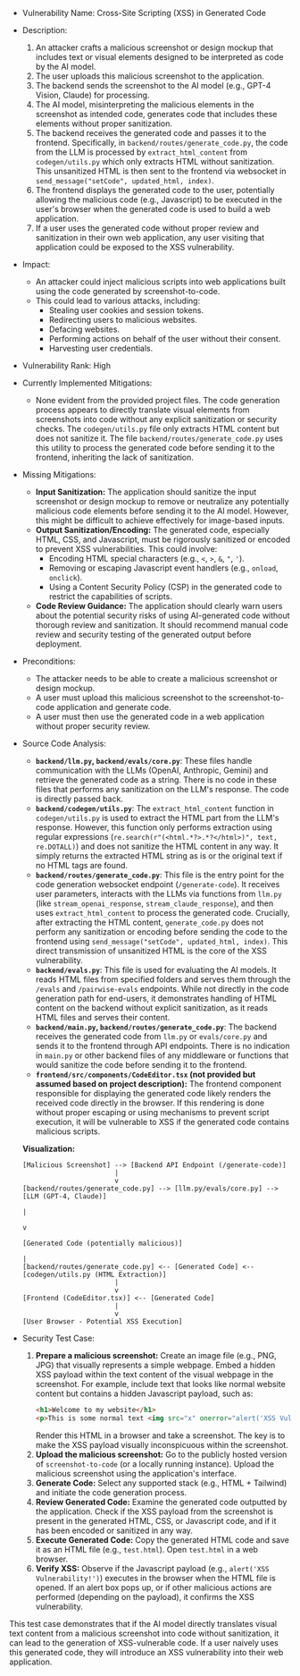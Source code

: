 - Vulnerability Name: Cross-Site Scripting (XSS) in Generated Code

- Description:
    1. An attacker crafts a malicious screenshot or design mockup that includes text or visual elements designed to be interpreted as code by the AI model.
    2. The user uploads this malicious screenshot to the application.
    3. The backend sends the screenshot to the AI model (e.g., GPT-4 Vision, Claude) for processing.
    4. The AI model, misinterpreting the malicious elements in the screenshot as intended code, generates code that includes these elements without proper sanitization.
    5. The backend receives the generated code and passes it to the frontend. Specifically, in `backend/routes/generate_code.py`, the code from the LLM is processed by `extract_html_content` from `codegen/utils.py` which only extracts HTML without sanitization. This unsanitized HTML is then sent to the frontend via websocket in `send_message("setCode", updated_html, index)`.
    6. The frontend displays the generated code to the user, potentially allowing the malicious code (e.g., Javascript) to be executed in the user's browser when the generated code is used to build a web application.
    7. If a user uses the generated code without proper review and sanitization in their own web application, any user visiting that application could be exposed to the XSS vulnerability.

- Impact:
    - An attacker could inject malicious scripts into web applications built using the code generated by screenshot-to-code.
    - This could lead to various attacks, including:
        - Stealing user cookies and session tokens.
        - Redirecting users to malicious websites.
        - Defacing websites.
        - Performing actions on behalf of the user without their consent.
        - Harvesting user credentials.

- Vulnerability Rank: High

- Currently Implemented Mitigations:
    - None evident from the provided project files. The code generation process appears to directly translate visual elements from screenshots into code without any explicit sanitization or security checks. The `codegen/utils.py` file only extracts HTML content but does not sanitize it. The file `backend/routes/generate_code.py` uses this utility to process the generated code before sending it to the frontend, inheriting the lack of sanitization.

- Missing Mitigations:
    - **Input Sanitization:** The application should sanitize the input screenshot or design mockup to remove or neutralize any potentially malicious code elements before sending it to the AI model. However, this might be difficult to achieve effectively for image-based inputs.
    - **Output Sanitization/Encoding:** The generated code, especially HTML, CSS, and Javascript, must be rigorously sanitized or encoded to prevent XSS vulnerabilities. This could involve:
        - Encoding HTML special characters (e.g., `<`, `>`, `&`, `"`, `'`).
        - Removing or escaping Javascript event handlers (e.g., `onload`, `onclick`).
        - Using a Content Security Policy (CSP) in the generated code to restrict the capabilities of scripts.
    - **Code Review Guidance:** The application should clearly warn users about the potential security risks of using AI-generated code without thorough review and sanitization. It should recommend manual code review and security testing of the generated output before deployment.

- Preconditions:
    - The attacker needs to be able to create a malicious screenshot or design mockup.
    - A user must upload this malicious screenshot to the screenshot-to-code application and generate code.
    - A user must then use the generated code in a web application without proper security review.

- Source Code Analysis:
    - **`backend/llm.py`, `backend/evals/core.py`**: These files handle communication with the LLMs (OpenAI, Anthropic, Gemini) and retrieve the generated code as a string. There is no code in these files that performs any sanitization on the LLM's response. The code is directly passed back.
    - **`backend/codegen/utils.py`**: The `extract_html_content` function in `codegen/utils.py` is used to extract the HTML part from the LLM's response. However, this function only performs extraction using regular expressions (`re.search(r"(<html.*?>.*?</html>)", text, re.DOTALL)`) and does not sanitize the HTML content in any way. It simply returns the extracted HTML string as is or the original text if no HTML tags are found.
    - **`backend/routes/generate_code.py`**: This file is the entry point for the code generation websocket endpoint (`/generate-code`). It receives user parameters, interacts with the LLMs via functions from `llm.py` (like `stream_openai_response`, `stream_claude_response`), and then uses `extract_html_content` to process the generated code.  Crucially, after extracting the HTML content, `generate_code.py` does not perform any sanitization or encoding before sending the code to the frontend using `send_message("setCode", updated_html, index)`. This direct transmission of unsanitized HTML is the core of the XSS vulnerability.
    - **`backend/evals.py`**: This file is used for evaluating the AI models. It reads HTML files from specified folders and serves them through the `/evals` and `/pairwise-evals` endpoints. While not directly in the code generation path for end-users, it demonstrates handling of HTML content on the backend without explicit sanitization, as it reads HTML files and serves their content.
    - **`backend/main.py`, `backend/routes/generate_code.py`**: The backend receives the generated code from `llm.py` or `evals/core.py` and sends it to the frontend through API endpoints. There is no indication in `main.py` or other backend files of any middleware or functions that would sanitize the code before sending it to the frontend.
    - **`frontend/src/components/CodeEditor.tsx` (not provided but assumed based on project description):** The frontend component responsible for displaying the generated code likely renders the received code directly in the browser. If this rendering is done without proper escaping or using mechanisms to prevent script execution, it will be vulnerable to XSS if the generated code contains malicious scripts.

    **Visualization:**

    ```
    [Malicious Screenshot] --> [Backend API Endpoint (/generate-code)]
                           |
                           v
    [backend/routes/generate_code.py] --> [llm.py/evals/core.py] --> [LLM (GPT-4, Claude)]
                                                                                |
                                                                                v
                                                                        [Generated Code (potentially malicious)]
                                                                                |
    [backend/routes/generate_code.py] <-- [Generated Code] <-- [codegen/utils.py (HTML Extraction)]
                           |
                           v
    [Frontend (CodeEditor.tsx)] <-- [Generated Code]
                           |
                           v
    [User Browser - Potential XSS Execution]
    ```

- Security Test Case:
    1. **Prepare a malicious screenshot:** Create an image file (e.g., PNG, JPG) that visually represents a simple webpage. Embed a hidden XSS payload within the text content of the visual webpage in the screenshot. For example, include text that looks like normal website content but contains a hidden Javascript payload, such as:
        ```html
        <h1>Welcome to my website</h1>
        <p>This is some normal text <img src="x" onerror="alert('XSS Vulnerability!')"></p>
        ```
        Render this HTML in a browser and take a screenshot. The key is to make the XSS payload visually inconspicuous within the screenshot.
    2. **Upload the malicious screenshot:** Go to the publicly hosted version of `screenshot-to-code` (or a locally running instance). Upload the malicious screenshot using the application's interface.
    3. **Generate Code:** Select any supported stack (e.g., HTML + Tailwind) and initiate the code generation process.
    4. **Review Generated Code:** Examine the generated code outputted by the application. Check if the XSS payload from the screenshot is present in the generated HTML, CSS, or Javascript code, and if it has been encoded or sanitized in any way.
    5. **Execute Generated Code:** Copy the generated HTML code and save it as an HTML file (e.g., `test.html`). Open `test.html` in a web browser.
    6. **Verify XSS:** Observe if the Javascript payload (e.g., `alert('XSS Vulnerability!')`) executes in the browser when the HTML file is opened. If an alert box pops up, or if other malicious actions are performed (depending on the payload), it confirms the XSS vulnerability.

This test case demonstrates that if the AI model directly translates visual text content from a malicious screenshot into code without sanitization, it can lead to the generation of XSS-vulnerable code. If a user naively uses this generated code, they will introduce an XSS vulnerability into their web application.
